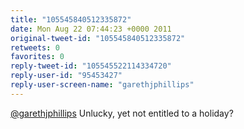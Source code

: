 ```yaml
---
title: "105545840512335872"
date: Mon Aug 22 07:44:23 +0000 2011
original-tweet-id: "105545840512335872"
retweets: 0
favorites: 0
reply-tweet-id: "105545522114334720"
reply-user-id: "95453427"
reply-user-screen-name: "garethjphillips"
---
```

<a href="https://twitter.com/garethjphillips">@garethjphillips</a> Unlucky, yet not entitled to a holiday?
